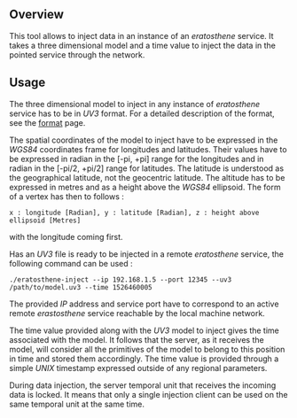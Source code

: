 ## Overview

This tool allows to inject data in an instance of an _eratosthene_ service. It takes a three dimensional model and a time value to inject the data in the pointed service through the network.

## Usage

The three dimensional model to inject in any instance of _eratosthene_ service has to be in _UV3_ format. For a detailed description of the format, see the [format](../../FORMAT.md) page.

The spatial coordinates of the model to inject have to be expressed in the _WGS84_ coordinates frame for longitudes and latitudes. Their values have to be expressed in radian in the [-pi, +pi] range for the longitudes and in radian in the [-pi/2, +pi/2] range for latitudes. The latitude is understood as the geographical latitude, not the geocentric latitude. The altitude has to be expressed in metres and as a height above the _WGS84_ ellipsoid. The form of a vertex has then to follows :

    x : longitude [Radian], y : latitude [Radian], z : height above ellipsoid [Metres]

with the longitude coming first.

Has an _UV3_ file is ready to be injected in a remote _eratosthene_ service, the following command can be used :

    ./eratosthene-inject --ip 192.168.1.5 --port 12345 --uv3 /path/to/model.uv3 --time 1526460005

The provided _IP_ address and service port have to correspond to an active remote _erastosthene_ service reachable by the local machine network.

The time value provided along with the _UV3_ model to inject gives the time associated with the model. It follows that the server, as it receives the model, will consider all the primitives of the model to belong to this position in time and stored them accordingly. The time value is provided through a simple _UNIX_ timestamp expressed outside of any regional parameters.

During data injection, the server temporal unit that receives the incoming data is locked. It means that only a single injection client can be used on the same temporal unit at the same time.